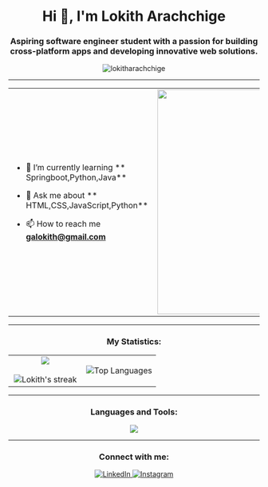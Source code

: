 <h1 align="center">Hi 👋, I'm Lokith Arachchige</h1>
<h3 align="center">Aspiring software engineer student with a passion for building cross-platform apps and developing innovative web solutions.</h3>

<p align="center"> 
  <img src="https://komarev.com/ghpvc/?username=lokitharachchige&label=Profile%20views&color=0e75b6&style=flat" alt="lokitharachchige" /> 
</p>

---

<table align="center">
<tr border="none">
<td width="50%" height="40%" align="left">
  
- 🌱 I’m currently learning ** Springboot,Python,Java**

- 💬 Ask me about ** HTML,CSS,JavaScript,Python**

- 📫 How to reach me **galokith@gmail.com**

</td>
<td width="50%" align="center">
  <img align="right" alt="Coding" width="450" src="https://cdn.dribbble.com/users/891352/screenshots/2816929/media/27ec9ed3286c2c38610a4d9369e73358.gif">
</td>
</tr>
</table>

---

<h3 align="center">My Statistics:</h3>
<p align="center">
<table align="center">
<tr border="none">
<td width="50%" align="center">
  
  <img align="center" src="https://github-readme-stats.vercel.app/api?username=lokitharachchige&theme=dark&show_icons=true&count_private=true" />
  <br></br>
  <img title="🔥 Get streak stats for your profile at git.io/streak-stats" alt="Lokith's streak" src="https://github-readme-streak-stats.herokuapp.com/?user=lokitharachchige&theme=dark&hide_border=false" /> 
</td>
<td width="50%" align="center">

  <img align="center" src="https://github-readme-stats.vercel.app/api/top-langs?username=lokitharachchige&show_icons=true&locale=en&layout=compact&theme=dark" alt="Top Languages"/>
  
</td>
</tr>
</table>

---

<h3 align="center">Languages and Tools:</h3>
<p align="center">
  <a href="https://skillicons.dev">
    <img src="https://skillicons.dev/icons?i=html,css,js,c,cpp,python,php,react,flutter,git,vscode,firebase,arduino,java,bootstrap,spring,postman,matlab,figma,mongodb,mysql&perline=10" />
  </a>
</p>

---

<h3 align="center">Connect with me:</h3>
<p align="center">
  <a href="https://www.linkedin.com/in/lokith-arachchige-b96b232aa/">
    <img src="https://skillicons.dev/icons?i=linkedin" alt="LinkedIn"/>
  </a>
  <a href="https://www.instagram.com/loki.26_/">
    <img src="https://skillicons.dev/icons?i=instagram" alt="Instagram"/>
  </a>
</p>
